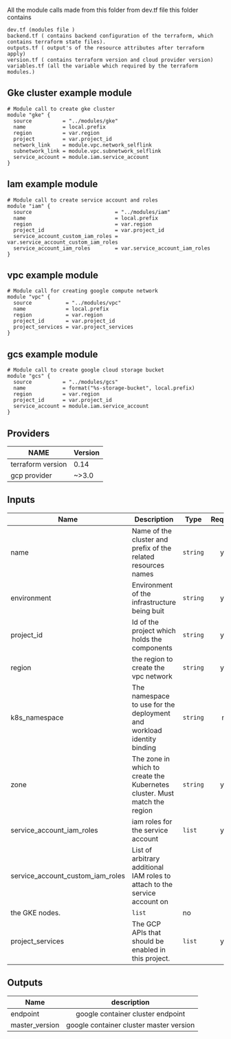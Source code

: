 All the module calls made from this folder from dev.tf file this folder contains 

    dev.tf (modules file )
    backend.tf ( contains backend configuration of the terraform, which contains terraform state files).
    outputs.tf ( output's of the resource attributes after terraform apply)
    version.tf ( contains terraform version and cloud provider version)
    variables.tf (all the variable which required by the terraform modules.)

## Gke cluster example module
```
# Module call to create gke cluster
module "gke" {
  source          = "../modules/gke"
  name            = local.prefix
  region          = var.region
  project         = var.project_id
  network_link    = module.vpc.network_selflink
  subnetwork_link = module.vpc.subnetwork_selflink
  service_account = module.iam.service_account
}

```

## Iam example module
```
# Module call to create service account and roles
module "iam" {
  source                           = "../modules/iam"
  name                             = local.prefix
  region                           = var.region
  project_id                       = var.project_id
  service_account_custom_iam_roles = var.service_account_custom_iam_roles
  service_account_iam_roles        = var.service_account_iam_roles
}

```

## vpc example module
```
# Module call for creating google compute network
module "vpc" {
  source           = "../modules/vpc"
  name             = local.prefix
  region           = var.region
  project_id       = var.project_id
  project_services = var.project_services
}

```

## gcs example module
```
# Module call to create google cloud storage bucket
module "gcs" {
  source          = "../modules/gcs"
  name            = format("%s-storage-bucket", local.prefix)
  region          = var.region
  project_id      = var.project_id
  service_account = module.iam.service_account
}

```
## Providers

|       NAME        |   Version  | 
|-------------------|------------|
| terraform version |   0.14     |
| gcp provider      |   ~>3.0    |

## Inputs

|       Name        |   Description  |  Type  |  Required    |
|-------------------|----------------|--------|:------------:|
| name |  Name of the cluster and prefix of the related resources names | `string` | yes |
| environment | Environment of the infrastructure being buit | `string` | yes | 
| project_id |  Id of the project which holds the components | `string` | yes |
| region | the region to create the vpc network | `string` | yes |
| k8s_namespace | The namespace to use for the deployment and workload identity binding | `string` | no |
| zone | The zone in which to create the Kubernetes cluster. Must match the region | `string` | yes |
| service_account_iam_roles | iam roles for the service account | `list` | yes |
| service_account_custom_iam_roles | List of arbitrary additional IAM roles to attach to the service account on
  the GKE nodes. | `list` | no |
| project_services | The GCP APIs that should be enabled in this project. | `list` | yes |

## Outputs

|    Name     |    description   | 
|-------------|:----------------:|
|   endpoint  | google container cluster endpoint |
| master_version| google container cluster master version |
